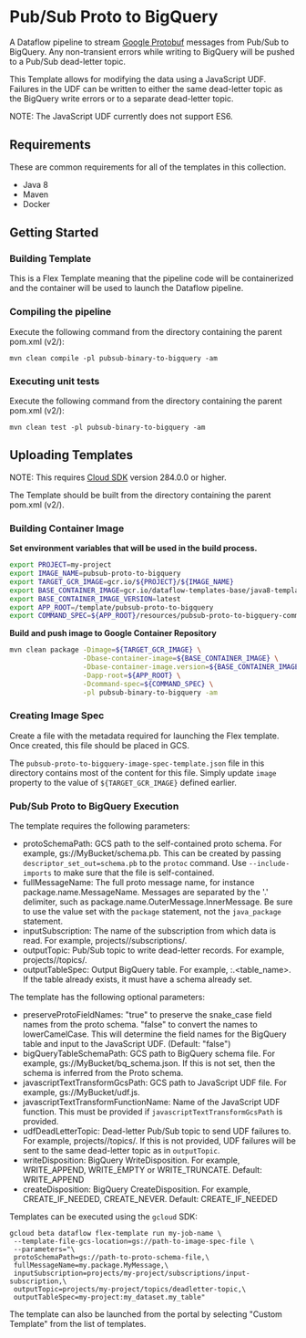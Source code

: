 # Pub/Sub Proto to BigQuery

A Dataflow pipeline to stream
[Google Protobuf](https://developers.google.com/protocol-buffers) messages from
Pub/Sub to BigQuery. Any non-transient errors while writing to BigQuery will be
pushed to a Pub/Sub dead-letter topic.

This Template allows for modifying the data using a JavaScript UDF. Failures in
the UDF can be written to either the same dead-letter topic as the BigQuery
write errors or to a separate dead-letter topic.

NOTE: The JavaScript UDF currently does not support ES6.

## Requirements

These are common requirements for all of the templates in this collection.

*   Java 8
*   Maven
*   Docker

## Getting Started

### Building Template

This is a Flex Template meaning that the pipeline code will be containerized and
the container will be used to launch the Dataflow pipeline.

### Compiling the pipeline

Execute the following command from the directory containing the parent pom.xml
(v2/):

```shell
mvn clean compile -pl pubsub-binary-to-bigquery -am
```

### Executing unit tests

Execute the following command from the directory containing the parent pom.xml
(v2/):

```shell
mvn clean test -pl pubsub-binary-to-bigquery -am
```

## Uploading Templates

NOTE: This requires [Cloud SDK](https://cloud.google.com/sdk/downloads) version
284.0.0 or higher.

The Template should be built from the directory containing the parent pom.xml
(v2/).

### Building Container Image

__Set environment variables that will be used in the build process.__

```sh
export PROJECT=my-project
export IMAGE_NAME=pubsub-proto-to-bigquery
export TARGET_GCR_IMAGE=gcr.io/${PROJECT}/${IMAGE_NAME}
export BASE_CONTAINER_IMAGE=gcr.io/dataflow-templates-base/java8-template-launcher-base
export BASE_CONTAINER_IMAGE_VERSION=latest
export APP_ROOT=/template/pubsub-proto-to-bigquery
export COMMAND_SPEC=${APP_ROOT}/resources/pubsub-proto-to-bigquery-command-spec.json
```

__Build and push image to Google Container Repository__

```sh
mvn clean package -Dimage=${TARGET_GCR_IMAGE} \
                  -Dbase-container-image=${BASE_CONTAINER_IMAGE} \
                  -Dbase-container-image.version=${BASE_CONTAINER_IMAGE_VERSION} \
                  -Dapp-root=${APP_ROOT} \
                  -Dcommand-spec=${COMMAND_SPEC} \
                  -pl pubsub-binary-to-bigquery -am
```

### Creating Image Spec

Create a file with the metadata required for launching the Flex template. Once
created, this file should be placed in GCS.

The `pubsub-proto-to-bigquery-image-spec-template.json` file in this directory
contains most of the content for this file. Simply update `image` property to
the value of `${TARGET_GCR_IMAGE}` defined earlier.

### Pub/Sub Proto to BigQuery Execution

The template requires the following parameters:

*   protoSchemaPath: GCS path to the self-contained proto schema. For example,
    gs://MyBucket/schema.pb. This can be created by passing
    `descriptor_set_out=schema.pb` to the `protoc` command. Use
    `--include-imports` to make sure that the file is self-contained.
*   fullMessageName: The full proto message name, for instance
    package.name.MessageName. Messages are separated by the '.' delimiter, such
    as package.name.OuterMessage.InnerMessage. Be sure to use the value set with
    the `package` statement, not the `java_package` statement.
*   inputSubscription: The name of the subscription from which data is read. For
    example, projects/<project-id>/subscriptions/<subscription-name>.
*   outputTopic: Pub/Sub topic to write dead-letter records. For example,
    projects/<project-id>/topics/<topic-name>.
*   outputTableSpec: Output BigQuery table. For example,
    <project>:<dataset>.<table_name>. If the table already exists, it must have
    a schema already set.

The template has the following optional parameters:

*   preserveProtoFieldNames: "true" to preserve the snake_case field names from
    the proto schema. "false" to convert the names to lowerCamelCase. This will
    determine the field names for the BigQuery table and input to the JavaScript
    UDF. (Default: "false")
*   bigQueryTableSchemaPath: GCS path to BigQuery schema file. For example,
    gs://MyBucket/bq_schema.json. If this is not set, then the schema is
    inferred from the Proto schema.
*   javascriptTextTransformGcsPath: GCS path to JavaScript UDF file. For
    example, gs://MyBucket/udf.js.
*   javascriptTextTransformFunctionName: Name of the JavaScript UDF function.
    This must be provided if `javascriptTextTransformGcsPath` is provided.
*   udfDeadLetterTopic: Dead-letter Pub/Sub topic to send UDF failures to. For
    example, projects/<project-id>/topics/<topic-name>. If this is not provided,
    UDF failures will be sent to the same dead-letter topic as in `outputTopic`.
*   writeDisposition: BigQuery WriteDisposition. For example, WRITE_APPEND,
    WRITE_EMPTY or WRITE_TRUNCATE. Default: WRITE_APPEND
*   createDisposition: BigQuery CreateDisposition. For example,
    CREATE_IF_NEEDED, CREATE_NEVER. Default: CREATE_IF_NEEDED

Templates can be executed using the `gcloud` SDK:

```
gcloud beta dataflow flex-template run my-job-name \
 --template-file-gcs-location=gs://path-to-image-spec-file \
 --parameters="\
 protoSchemaPath=gs://path-to-proto-schema-file,\
 fullMessageName=my.package.MyMessage,\
 inputSubscription=projects/my-project/subscriptions/input-subscription,\
 outputTopic=projects/my-project/topics/deadletter-topic,\
 outputTableSpec=my-project:my_dataset.my_table"
```

The template can also be launched from the portal by selecting "Custom Template"
from the list of templates.
